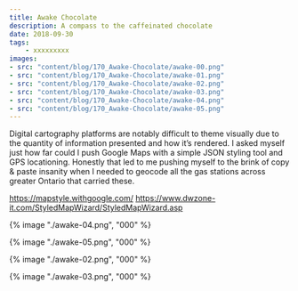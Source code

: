 ```yaml
---
title: Awake Chocolate
description: A compass to the caffeinated chocolate
date: 2018-09-30
tags: 
    - xxxxxxxxx
images: 
- src: "content/blog/170_Awake-Chocolate/awake-00.png"
- src: "content/blog/170_Awake-Chocolate/awake-01.png"
- src: "content/blog/170_Awake-Chocolate/awake-02.png"
- src: "content/blog/170_Awake-Chocolate/awake-03.png"
- src: "content/blog/170_Awake-Chocolate/awake-04.png"
- src: "content/blog/170_Awake-Chocolate/awake-05.png"
---
```


Digital cartography platforms are notably difficult to theme visually due to the quantity of information presented and how it’s rendered. I asked myself just how far could I push Google Maps with a simple JSON styling tool and GPS locationing. Honestly that led to me pushing myself to the brink of copy & paste insanity when I needed to geocode all the gas stations across greater Ontario that carried these. 

https://mapstyle.withgoogle.com/
https://www.dwzone-it.com/StyledMapWizard/StyledMapWizard.asp


<div class="two-column">

{% image "./awake-04.png", "000" %}

{% image "./awake-05.png", "000" %}

{% image "./awake-02.png", "000" %}

{% image "./awake-03.png", "000" %}


</div>